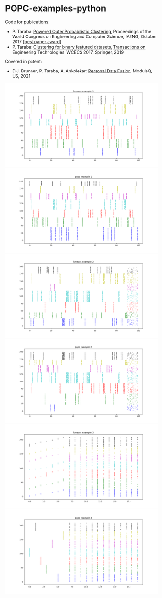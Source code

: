 # POPC-examples-python

Code for publications:
* P. Taraba: [Powered Outer Probabilistic Clustering](http://www.iaeng.org/publication/WCECS2017/WCECS2017_pp394-398.pdf), Proceedings of the World Congress on Engineering and Computer Science, IAENG, October 2017 [[best paper award](http://www.iaeng.org/WCECS2017/awards.html)]
* P. Taraba: [Clustering for binary featured datasets](https://link.springer.com/chapter/10.1007/978-981-13-2191-7_10), [Transactions on Engineering Technologies: WCECS 2017](https://www.springer.com/us/book/9789811321900), Springer, 2019

Covered in patent:
* D.J. Brunner, P. Taraba, A. Ankolekar: [Personal Data Fusion](https://patents.google.com/patent/US11017343B2/), ModuleQ, US, 2021

![ex1kmeans](./pics/ex1kmeans.png)
![ex1popc](./pics/ex1popc.png)
![ex2kmeans](./pics/ex2kmeans.png)
![ex2popc](./pics/ex2popc.png)
![ex3kmeans](./pics/ex3kmeans.png)
![ex3popc](./pics/ex3popc.png)
